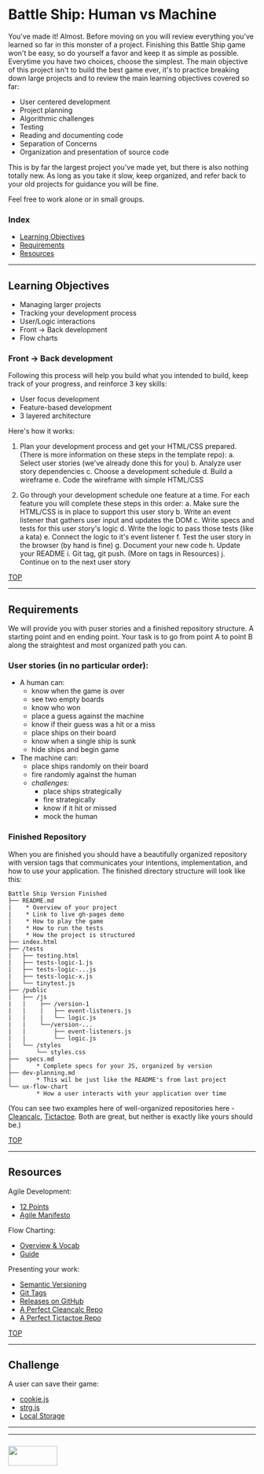 # Battle Ship: Human vs Machine

You've made it!  Almost.   Before moving on you will review everything you've learned so far in this monster of a project.  Finishing this Battle Ship game won't be easy, so do yourself a favor and keep it as simple as possible.  Everytime you have two choices, choose the simplest. The main objective of this project isn't to build the best game ever, it's to practice breaking down large projects and to review the main learning objectives covered so far:
* User centered development 
* Project planning
* Algorithmic challenges
* Testing
* Reading and documenting code
* Separation of Concerns
* Organization and presentation of source code


This is by far the largest project you've made yet, but there is also nothing totally new.  As long as you take it slow, keep organized, and refer back to your old projects for guidance you will be fine.

Feel free to work alone or in small groups.

### Index
* [Learning Objectives](#learning-objectives)
* [Requirements](#requirements)
* [Resources](#resources)

---

## Learning Objectives

* Managing larger projects
* Tracking your development process
* User/Logic interactions
* Front -> Back development
* Flow charts

### Front -> Back development

Following this process will help you build what you intended to build, keep track of your progress, and reinforce 3 key skills:
* User focus development
* Feature-based development
* 3 layered architecture

Here's how it works:
1. Plan your development process and get your HTML/CSS prepared. (There is more information on these steps in the template repo):
    a. Select user stories (we've already done this for you)
    b. Analyze user story dependencies
    c. Choose a development schedule
    d. Build a wireframe
    e. Code the wireframe with simple HTML/CSS

2. Go through your development schedule one feature at a time.  For each feature you will complete these steps in this order:
    a. Make sure the HTML/CSS is in place to support this user story
    b. Write an event listener that gathers user input and updates the DOM
    c. Write specs and tests for this user story's logic
    d. Write the logic to pass those tests  (like a kata)
    e. Connect the logic to it's event listener
    f. Test the user story in the browser (by hand is fine)
    g. Document your new code
    h. Update your README
    i. Git tag, git push. (More on tags in Resources)
    j. Continue on to the next user story 



[TOP](#index)

---

## Requirements

We will provide you with puser stories and a finished repository structure.  A starting point and en ending point.  Your task is to go from point A to point B along the straightest and most organized path you can.


### User stories (in no particular order):
* A human can:
    * know when the game is over
    * see two empty boards
    * know who won
    * place a guess against the machine
    * know if their guess was a hit or a miss
    * place ships on their board
    * know when a single ship is sunk
    * hide ships and begin game
* The machine can:
    * place ships randomly on their board
    * fire randomly against the human
    * _challenges:_
        * place ships strategically
        * fire strategically
        * know if it hit or missed
        * mock the human
        




### Finished Repository

When you are finished you should have a beautifully organized repository with version tags that communicates your intentions, implementation, and how to use your application.  The finished directory structure will look like this:
```
Battle Ship Version Finished
├── README.md
|    * Overview of your project
|    * Link to live gh-pages demo
|    * How to play the game
|    * How to run the tests
|    * How the project is structured
├── index.html
├── /tests
|   ├── testing.html
|   ├── tests-logic-1.js
|   ├── tests-logic-...js
|   ├── tests-logic-x.js
|   └── tinytest.js
├── /public
|   ├── /js
|   |    ├── /version-1
|   |    |   ├── event-listeners.js
|   |    |   └── logic.js
|   |    └──/version-...
|   |        ├── event-listeners.js
|   |        └── logic.js
|   └── /styles
|       └── styles.css
├──  specs.md
|       * Complete specs for your JS, organized by version
├── dev-planning.md
|       * This wil be just like the README's from last project
└── ux-flow-chart
        * How a user interacts with your application over time
```

(You can see two examples here of well-organized repositories here - [Cleancalc](https://github.com/radovandelic/cleancalc), [Tictactoe](https://github.com/elewa-student/tic-tac-toe/tree/master). Both are great, but neither is exactly like yours should be.)

[TOP](#index)

---

## Resources

Agile Development:
* [12 Points](https://www.agilealliance.org/agile101/12-principles-behind-the-agile-manifesto/)
* [Agile Manifesto](http://agilemanifesto.org)

Flow Charting:
* [Overview & Vocab](https://uxplanet.org/ux-glossary-task-flows-user-flows-flowcharts-and-some-new-ish-stuff-2321044d837d)
* [Guide](https://www.startuprocket.com/articles/how-to-create-a-user-experience-flow-chart-ux-flow-chart)


Presenting your work:
* [Semantic Versioning](https://semver.org)
* [Git Tags](https://githowto.com/tagging_versions)
* [Releases on GitHub](https://help.github.com/articles/creating-releases/)
* [A Perfect Cleancalc Repo](https://github.com/radovandelic/cleancalc)
* [A Perfect Tictactoe Repo](https://github.com/elewa-student/tic-tac-toe/tree/master)



[TOP](#index)

---

## Challenge

A user can save their game:
* [cookie.js](https://github.com/florian/cookie.js)
* [strg.js](https://github.com/fend25/strg.js)
* [Local Storage](https://developer.chrome.com/apps/storage)

___
___
### <a href="http://elewa.education/blog" target="_blank"><img src="https://user-images.githubusercontent.com/18554853/34921062-506450ae-f97d-11e7-875f-6feeb26ad72d.png" width="100" height="40"/></a>

